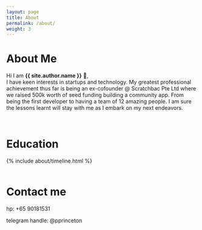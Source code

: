 ```yaml
---
layout: page
title: About
permalink: /about/
weight: 3
---
```


# **About Me**

Hi I am **{{ site.author.name }}** :wave:,<br>
I have keen interests in startups and technology. My greatest professional achievement thus far is being an ex-cofounder @ Scratchbac Pte Ltd where we raised 500k worth of seed funding building a community app. From being the first developer to having a team of 12 amazing people. I am sure the lessons learnt will stay with me as I embark on my next endeavors.

<!-- <div class="row">
{% include about/skills.html title="Programming Skills" source=site.data.programming-skills %}
{% include about/skills.html title="Other Skills" source=site.data.other-skills %}
</div> -->

<br>
<h1>Education</h1>

<div class="row">
{% include about/timeline.html %}
</div>

<br>
<h1>Contact me</h1>
hp: +65 90181531

telegram handle: @pprinceton

